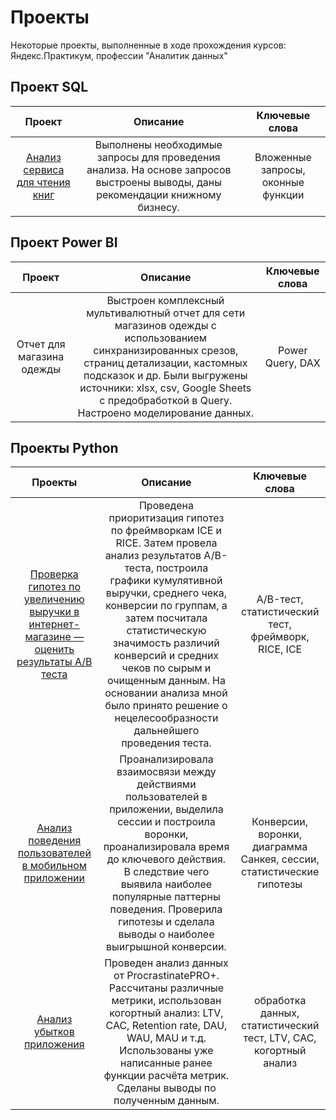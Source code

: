 # Проекты 
Некоторые проекты, выполненные в ходе прохождения курсов: Яндекс.Практикум, профессии "Аналитик данных"


## Проект SQL
| Проект| Описание | Ключевые слова |
| :----------------------: | :---------------------: |:---------------------------:|
| [Анализ сервиса для чтения книг](https://github.com/polydays/My-projects/tree/main/Project%20SQL) | Выполнены необходимые запросы для проведения анализа. На основе запросов выстроены выводы, даны рекомендации книжному бизнесу.| Вложенные запросы, оконные функции |

## Проект Power BI
| Проект| Описание | Ключевые слова |
| :----------------------: | :---------------------: |:---------------------------:|
| Отчет для магазина одежды | Выстроен комплексный мультивалютный отчет для сети магазинов одежды с использованием синхранизированных срезов, страниц детализации, кастомных подсказок и др. Были выгружены источники: xlsx, csv, Google Sheets с предобработкой в Query. Настроено моделирование данных.| Power Query, DAX |

## Проекты Python
| Проекты | Описание | Ключевые слова |
| :----------------------: | :---------------------: |:---------------------------:|
| [Проверка гипотез по увеличению выручки в интернет-магазине — оценить результаты A/B теста](https://github.com/polydays/Yandex-Practicum-projects/tree/main/Project%202) | Проведена приоритизация гипотез по фреймворкам ICE и RICE. Затем провела анализ результатов A/B-теста, построила графики кумулятивной выручки, среднего чека, конверсии по группам, а затем посчитала статистическую значимость различий конверсий и средних чеков по сырым и очищенным данным. На основании анализа мной было принято решение о нецелесообразности дальнейшего проведения теста. | A/B-тест, статистический тест, фреймворк, RICE, ICE |
| [Анализ поведения пользователей в мобильном приложении](https://github.com/polydays/Yandex-Practicum-projects/tree/main/Project%201) | Проанализировала взаимосвязи между действиями пользователей в приложении, выделила сессии и построила воронки, проанализировала время до ключевого действия. В следствие чего выявила наиболее популярные паттерны поведения. Проверила гипотезы и сделала выводы о наиболее выигрышной конверсии. | Конверсии, воронки, диаграмма Санкея, сессии, статистические гипотезы |
|[Анализ убытков приложения](https://github.com/polydays/Yandex-Practicum-projects/tree/main/Project%203)|Проведен анализ данных от ProcrastinatePRO+. Рассчитаны различные метрики, использован когортный анализ: LTV, CAC, Retention rate, DAU, WAU, MAU и т.д. Использованы уже написанные ранее функции расчёта метрик. Сделаны выводы по полученным данным.|обработка данных, статистический тест, LTV, CAC, когортный анализ|

